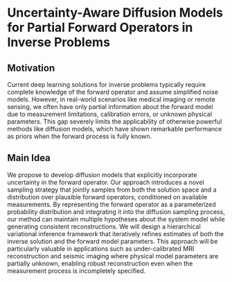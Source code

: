 # Uncertainty-Aware Diffusion Models for Partial Forward Operators in Inverse Problems

## Motivation
Current deep learning solutions for inverse problems typically require complete knowledge of the forward operator and assume simplified noise models. However, in real-world scenarios like medical imaging or remote sensing, we often have only partial information about the forward model due to measurement limitations, calibration errors, or unknown physical parameters. This gap severely limits the applicability of otherwise powerful methods like diffusion models, which have shown remarkable performance as priors when the forward process is fully known.

## Main Idea
We propose to develop diffusion models that explicitly incorporate uncertainty in the forward operator. Our approach introduces a novel sampling strategy that jointly samples from both the solution space and a distribution over plausible forward operators, conditioned on available measurements. By representing the forward operator as a parameterized probability distribution and integrating it into the diffusion sampling process, our method can maintain multiple hypotheses about the system model while generating consistent reconstructions. We will design a hierarchical variational inference framework that iteratively refines estimates of both the inverse solution and the forward model parameters. This approach will be particularly valuable in applications such as under-calibrated MRI reconstruction and seismic imaging where physical model parameters are partially unknown, enabling robust reconstruction even when the measurement process is incompletely specified.